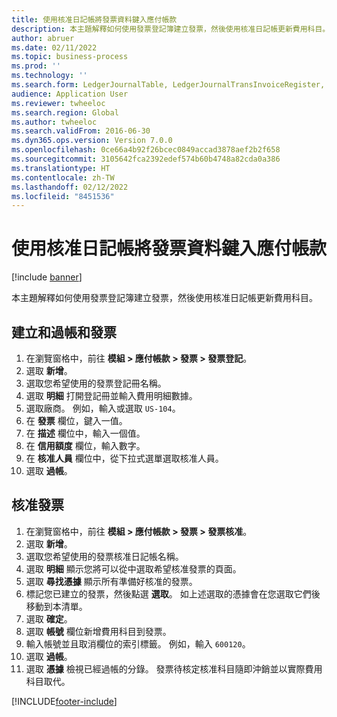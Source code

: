 ```yaml
---
title: 使用核准日記帳將發票資料鍵入應付帳款
description: 本主題解釋如何使用發票登記簿建立發票，然後使用核准日記帳更新費用科目。
author: abruer
ms.date: 02/11/2022
ms.topic: business-process
ms.prod: ''
ms.technology: ''
ms.search.form: LedgerJournalTable, LedgerJournalTransInvoiceRegister, HcmWorkerLookUp, LedgerJournalTransApprove, LedgerJournalTransApproveFetchVouchers, LedgerTransVoucher
audience: Application User
ms.reviewer: twheeloc
ms.search.region: Global
ms.author: twheeloc
ms.search.validFrom: 2016-06-30
ms.dyn365.ops.version: Version 7.0.0
ms.openlocfilehash: 0ce66a4b92f26bcec0849accad3878aef2b2f658
ms.sourcegitcommit: 3105642fca2392edef574b60b4748a82cda0a386
ms.translationtype: HT
ms.contentlocale: zh-TW
ms.lasthandoff: 02/12/2022
ms.locfileid: "8451536"
---
```

# <a name="key-invoice-data-into-accounts-payable-using-an-approval-journal"></a>使用核准日記帳將發票資料鍵入應付帳款

[!include [banner](../../includes/banner.md)]

本主題解釋如何使用發票登記簿建立發票，然後使用核准日記帳更新費用科目。

## <a name="create-and-post-and-invoice"></a>建立和過帳和發票
1. 在瀏覽窗格中，前往 **模組 > 應付帳款 > 發票 > 發票登記**。
2. 選取 **新增**。
3. 選取您希望使用的發票登記冊名稱。
4. 選取 **明細** 打開登記冊並輸入費用明細數據。
5. 選取廠商。 例如，輸入或選取 `US-104`。
6. 在 **發票** 欄位，鍵入一值。
7. 在 **描述** 欄位中，輸入一個值。
8. 在 **信用額度** 欄位，輸入數字。
9. 在 **核准人員** 欄位中，從下拉式選單選取核准人員。
10. 選取 **過帳**。

## <a name="approve-an-invoice"></a>核准發票
1. 在瀏覽窗格中，前往 **模組 > 應付帳款 > 發票 > 發票核准**。
2. 選取 **新增**。
3. 選取您希望使用的發票核准日記帳名稱。
4. 選取 **明細** 顯示您將可以從中選取希望核准發票的頁面。
5. 選取 **尋找憑據** 顯示所有準備好核准的發票。
6. 標記您已建立的發票，然後點選 **選取**。 如上述選取的憑據會在您選取它們後移動到本清單。  
7. 選取 **確定**。
8. 選取 **帳號** 欄位新增費用科目到發票。
9. 輸入帳號並且取消欄位的索引標籤。 例如，輸入 `600120`。
10. 選取 **過帳**。
11. 選取 **憑據** 檢視已經過帳的分錄。 發票待核定核准科目隨即沖銷並以實際費用科目取代。  



[!INCLUDE[footer-include](../../../includes/footer-banner.md)]
